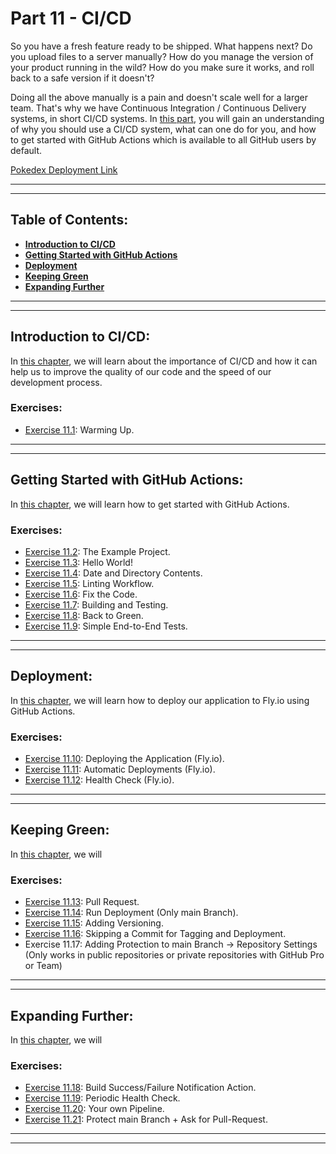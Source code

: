 # Part 11 - CI/CD

So you have a fresh feature ready to be shipped. What happens next? Do you upload files to a server manually? How do you manage the version of your product running in the wild? How do you make sure it works, and roll back to a safe version if it doesn't?

Doing all the above manually is a pain and doesn't scale well for a larger team. That's why we have Continuous Integration / Continuous Delivery systems, in short CI/CD systems. In [this part](https://fullstackopen.com/en/part11), you will gain an understanding of why you should use a CI/CD system, what can one do for you, and how to get started with GitHub Actions which is available to all GitHub users by default.

[Pokedex Deployment Link](https://pokedex-divine-water-3533.fly.dev)

---
---

## Table of Contents:

- **[Introduction to CI/CD](#introduction-to-cicd)**
- **[Getting Started with GitHub Actions](#getting-started-with-github-actions)**
- **[Deployment](#deployment)**
- **[Keeping Green](#keeping-green)**
- **[Expanding Further](#expanding-further)**

---
---

## Introduction to CI/CD:

In [this chapter](https://fullstackopen.com/en/part11/introduction_to_ci_cd), we will learn about the importance of CI/CD and how it can help us to improve the quality of our code and the speed of our development process.

### Exercises:

- [Exercise 11.1](https://github.com/Jvlsc/FullStack-Course/blob/8afa6064c7de080a4a75320727d138f106397516/part11/commentary/exercise1.md): Warming Up.

---
---

## Getting Started with GitHub Actions:

In [this chapter](https://fullstackopen.com/en/part11/getting_started_with_git_hub_actions), we will learn how to get started with GitHub Actions.

### Exercises:

- [Exercise 11.2](https://github.com/Jvlsc/FullStack-Course/blob/01f92fec97bdea186320d133c3e2b86630f4bc23/part11/Pokedex/package.json): The Example Project.
- [Exercise 11.3](https://github.com/Jvlsc/FullStack-Course/blob/f27f6e05c20863eb1d4a9a4b855e247102e6e9de/.github/workflow/hello.yml): Hello World!
- [Exercise 11.4](https://github.com/Jvlsc/FullStack-Course/blob/e328478b5cd7529078796d3c6ec41876defe1d9f/.github/workflows/hello.yml): Date and Directory Contents.
- [Exercise 11.5](https://github.com/Jvlsc/FullStack-Course/blob/f04e6f6d2bf309e6761f756ff61d944a5ac3a69d/.github/workflows/pipeline.yml): Linting Workflow.
- [Exercise 11.6](https://github.com/Jvlsc/FullStack-Course/blob/81dee85f2f4ae6de5eaa2d81cde07a5fb113438e/part11/Pokedex/.eslintrc.js): Fix the Code.
- [Exercise 11.7](https://github.com/Jvlsc/FullStack-Course/blob/9dff2c0a12b43c086f76852cb332c560bb08da10/.github/workflows/pipeline.yml): Building and Testing.
- [Exercise 11.8](https://github.com/Jvlsc/FullStack-Course/blob/97cf72b04d72a0bc695e0431034af4ae678fe511/part11/Pokedex/src/PokemonPage.jsx): Back to Green.
- [Exercise 11.9](https://github.com/Jvlsc/FullStack-Course/blob/c93b52e61148eff4e3838e3e127bda8498eb6550/.github/workflows/pipeline.yml): Simple End-to-End Tests.

---
---

## Deployment:

In [this chapter](https://fullstackopen.com/en/part11/deployment), we will learn how to deploy our application to Fly.io using GitHub Actions.

### Exercises:

- [Exercise 11.10](https://github.com/Jvlsc/FullStack-Course/blob/5bb1d3be78c0bc88b4bc9cb9ec13ca46074d9226/part11/Pokedex/fly.toml): Deploying the Application (Fly.io).
- [Exercise 11.11](https://github.com/Jvlsc/FullStack-Course/blob/45e749f561a853b129ec32e8f1ba0051066eac0c/.github/workflows/pipeline.yml): Automatic Deployments (Fly.io).
- [Exercise 11.12](https://github.com/Jvlsc/FullStack-Course/blob/30c489f9730de48a1d8de0cdabbcbe2f6d961561/part11/Pokedex/fly.toml): Health Check (Fly.io).

---
---

## Keeping Green:

In [this chapter](https://fullstackopen.com/en/part11/keeping_green), we will

### Exercises:

- [Exercise 11.13](https://github.com/Jvlsc/FullStack-Course/blob/5213a64b2378d42fee660d7acb0d95eba29f79d1/.github/workflows/pipeline.yml): Pull Request.
- [Exercise 11.14](https://github.com/Jvlsc/FullStack-Course/blob/2e507ee0f1d071d15b4b8a0bb94a9d0e259bced6/.github/workflows/pipeline.yml): Run Deployment (Only main Branch).
- [Exercise 11.15](https://github.com/Jvlsc/FullStack-Course/blob/55d73a24ab286d1124398819d85afc65ec60ad8c/.github/workflows/pipeline.yml): Adding Versioning.
- [Exercise 11.16](https://github.com/Jvlsc/FullStack-Course/blob/0592ef78db7a394ffac864df88738dc758d39b53/.github/workflows/pipeline.yml): Skipping a Commit for Tagging and Deployment.
- Exercise 11.17: Adding Protection to main Branch -> Repository Settings (Only works in public repositories or private repositories with GitHub Pro or Team)

---
---

## Expanding Further:

In [this chapter](https://fullstackopen.com/en/part11/expanding_further), we will

### Exercises:

- [Exercise 11.18](https://github.com/Jvlsc/FullStack-Course/blob/f759e917ea36eb50a88dc0112a51160459c880a3/.github/workflows/pipeline.yml): Build Success/Failure Notification Action.
- [Exercise 11.19](https://github.com/Jvlsc/FullStack-Course/blob/5a27c6892750ea7e77d15f0428ba00b2cbafc6c8/.github/workflows/health.yml): Periodic Health Check.
- [Exercise 11.20](): Your own Pipeline.
- [Exercise 11.21](): Protect main Branch + Ask for Pull-Request.

---
---
